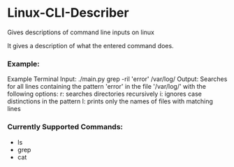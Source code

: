# Linux-CLI-Describer
Gives descriptions of command line inputs on linux

It gives a description of what the entered command does.

### Example:

Example Terminal Input: ./main.py grep -ril 'error' /var/log/
Output: Searches for all lines containing the pattern 'error' in the file '/var/log/' with the following options:
r: searches directories recursively
i: ignores case distinctions in the pattern
l: prints only the names of files with matching lines

### Currently Supported Commands:
- ls
- grep
- cat

